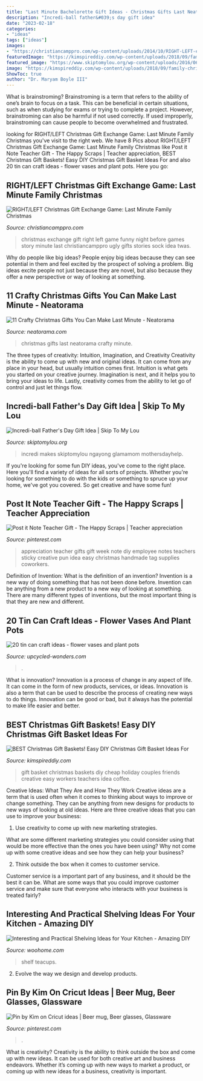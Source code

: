 ```yaml
---
title: "Last Minute Bachelorette Gift Ideas - Christmas Gifts Last Neatorama Crafty Minute"
description: "Incredi-ball father&#039;s day gift idea"
date: "2023-02-18"
categories:
- "ideas"
tags: ["ideas"]
images:
- "https://christiancamppro.com/wp-content/uploads/2014/10/RIGHT-LEFT-e1413801373973.png"
featuredImage: "https://kimspireddiy.com/wp-content/uploads/2018/09/family-christmas-gift-basket-763113253.jpg"
featured_image: "https://www.skiptomylou.org/wp-content/uploads/2016/06/Fathers-day-gift-tag-incredi-ball.jpg"
image: "https://kimspireddiy.com/wp-content/uploads/2018/09/family-christmas-gift-basket-763113253.jpg"
ShowToc: true
author: "Dr. Maryam Boyle III"
---
```



What is brainstroming?
Brainstroming is a term that refers to the ability of one’s brain to focus on a task. This can be beneficial in certain situations, such as when studying for exams or trying to complete a project. However, brainstroming can also be harmful if not used correctly. If used improperly, brainstroming can cause people to become overwhelmed and frustrated.

	

		
looking for RIGHT/LEFT Christmas Gift Exchange Game: Last Minute Family Christmas you've visit to the right web. We have 8 Pics about RIGHT/LEFT Christmas Gift Exchange Game: Last Minute Family Christmas like Post it Note Teacher Gift - The Happy Scraps | Teacher appreciation, BEST Christmas Gift Baskets! Easy DIY Christmas Gift Basket Ideas For and also 20 tin can craft ideas - flower vases and plant pots. Here you go:
		
    
## RIGHT/LEFT Christmas Gift Exchange Game: Last Minute Family Christmas

<img loading=lazy src="https://christiancamppro.com/wp-content/uploads/2014/10/RIGHT-LEFT-e1413801373973.png" onerror="this.onerror=null;this.src='https://tse3.mm.bing.net/th?id=OIP.5SnooT0GqOzJj6iM-GkjTAHaLH&amp;pid=15.1';" alt="RIGHT/LEFT Christmas Gift Exchange Game: Last Minute Family Christmas">

_Source: christiancamppro.com_

>christmas exchange gift right left game funny night before games story minute last christiancamppro ugly gifts stories sock idea twas. 

	

Why do people like big ideas?
People enjoy big ideas because they can see potential in them and feel excited by the prospect of solving a problem. Big ideas excite people not just because they are novel, but also because they offer a new perspective or way of looking at something.

    
## 11 Crafty Christmas Gifts You Can Make Last Minute - Neatorama

<img loading=lazy src="https://uploads.neatorama.com/images/posts/37/87/87037/1450691550-0.jpg" onerror="this.onerror=null;this.src='https://tse4.mm.bing.net/th?id=OIP.-74_DXT4T5EB7wUbro3_7gHaLH&amp;pid=15.1';" alt="11 Crafty Christmas Gifts You Can Make Last Minute - Neatorama">

_Source: neatorama.com_

>christmas gifts last neatorama crafty minute. 

	

The three types of creativity: Intuition, Imagination, and Creativity
Creativity is the ability to come up with new and original ideas. It can come from any place in your head, but usually intuition comes first. Intuition is what gets you started on your creative journey. Imagination is next, and it helps you to bring your ideas to life. Lastly, creativity comes from the ability to let go of control and just let things flow.

    
## Incredi-ball Father&#039;s Day Gift Idea | Skip To My Lou

<img loading=lazy src="https://www.skiptomylou.org/wp-content/uploads/2016/06/Fathers-day-gift-tag-incredi-ball.jpg" onerror="this.onerror=null;this.src='https://tse3.mm.bing.net/th?id=OIP.gjPV77a7nZEaiYnxXY05EwHaJd&amp;pid=15.1';" alt="Incredi-ball Father&#039;s Day Gift Idea | Skip To My Lou">

_Source: skiptomylou.org_

>incredi makes skiptomylou ngayong glamamom mothersdayhelp. 

	

If you're looking for some fun DIY ideas, you've come to the right place. Here you'll find a variety of ideas for all sorts of projects. Whether you're looking for something to do with the kids or something to spruce up your home, we've got you covered. So get creative and have some fun!

    
## Post It Note Teacher Gift - The Happy Scraps | Teacher Appreciation

<img loading=lazy src="https://i.pinimg.com/736x/41/54/d2/4154d231438a786c376ae5676a9f899e.jpg" onerror="this.onerror=null;this.src='https://tse4.mm.bing.net/th?id=OIP.umXgrWe6KIDKzbhZ4oMYwAHaLJ&amp;pid=15.1';" alt="Post it Note Teacher Gift - The Happy Scraps | Teacher appreciation">

_Source: pinterest.com_

>appreciation teacher gifts gift week note diy employee notes teachers sticky creative pun idea easy christmas handmade tag supplies coworkers. 

	

Definition of Invention: What is the definition of an invention?
Invention is a new way of doing something that has not been done before. Invention can be anything from a new product to a new way of looking at something. There are many different types of inventions, but the most important thing is that they are new and different.

    
## 20 Tin Can Craft Ideas - Flower Vases And Plant Pots

<img loading=lazy src="https://www.upcycled-wonders.com/wp-content/uploads/2014/08/colorful-painted-diy-tin-can-craft-ideas-home-flower-decor.jpg" onerror="this.onerror=null;this.src='https://tse2.mm.bing.net/th?id=OIP.j0gnUNeT3RyMLL7iuQmRzQHaJ4&amp;pid=15.1';" alt="20 tin can craft ideas - flower vases and plant pots">

_Source: upcycled-wonders.com_

>. 

	

What is innovation?
Innovation is a process of change in any aspect of life. It can come in the form of new products, services, or ideas. Innovation is also a term that can be used to describe the process of creating new ways to do things. Innovation can be good or bad, but it always has the potential to make life easier and better.

    
## BEST Christmas Gift Baskets! Easy DIY Christmas Gift Basket Ideas For

<img loading=lazy src="https://kimspireddiy.com/wp-content/uploads/2018/09/family-christmas-gift-basket-763113253.jpg" onerror="this.onerror=null;this.src='https://tse3.mm.bing.net/th?id=OIP.nKEoCAyJqw4THI8qtcP-FwHaKf&amp;pid=15.1';" alt="BEST Christmas Gift Baskets! Easy DIY Christmas Gift Basket Ideas For">

_Source: kimspireddiy.com_

>gift basket christmas baskets diy cheap holiday couples friends creative easy workers teachers idea coffee. 

	

Creative Ideas: What They Are and How They Work
Creative ideas are a term that is used often when it comes to thinking about ways to improve or change something. They can be anything from new designs for products to new ways of looking at old ideas. Here are three creative ideas that you can use to improve your business:
1) Use creativity to come up with new marketing strategies.

What are some different marketing strategies you could consider using that would be more effective than the ones you have been using? Why not come up with some creative ideas and see how they can help your business?

2) Think outside the box when it comes to customer service.

Customer service is a important part of any business, and it should be the best it can be. What are some ways that you could improve customer service and make sure that everyone who interacts with your business is treated fairly?

    
## Interesting And Practical Shelving Ideas For Your Kitchen - Amazing DIY

<img loading=lazy src="https://www.woohome.com/wp-content/uploads/2017/08/kitchen-shelf-ideas-7.jpg" onerror="this.onerror=null;this.src='https://tse3.mm.bing.net/th?id=OIP.ZaZDsPaHquCIXM61_mHXjQHaLW&amp;pid=15.1';" alt="Interesting and Practical Shelving Ideas for Your Kitchen - Amazing DIY">

_Source: woohome.com_

>shelf teacups. 

	

2. Evolve the way we design and develop products.

    
## Pin By Kim On Cricut Ideas | Beer Mug, Beer Glasses, Glassware

<img loading=lazy src="https://i.pinimg.com/736x/e3/f0/f7/e3f0f716bb709e0bd4f9ff4a1c564b49.jpg" onerror="this.onerror=null;this.src='https://tse1.mm.bing.net/th?id=OIP.RsFjOXZVnG0kItT21HK2lwHaJ3&amp;pid=15.1';" alt="Pin by Kim on Cricut ideas | Beer mug, Beer glasses, Glassware">

_Source: pinterest.com_

>. 

	

What is creativity?
Creativity is the ability to think outside the box and come up with new ideas. It can be used for both creative art and business endeavors. Whether it’s coming up with new ways to market a product, or coming up with new ideas for a business, creativity is important.

